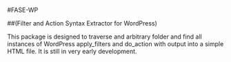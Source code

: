#FASE-WP

##(Filter and Action Syntax Extractor for WordPress)

This package is designed to traverse and arbitrary folder and find all instances of WordPress apply_filters and do_action with output into a simple HTML file. It is still in very early development.

